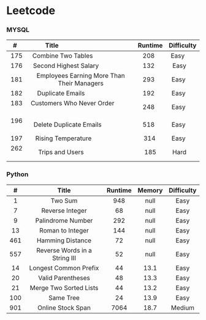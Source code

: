 # Leetcode

### MYSQL ###
|#    |Title                                     |Runtime|Difficulty|
|:---:|:----------------------------------------:|:-----:|:--------:|
|175  |Combine Two Tables                        |208    |Easy      |
|176  |Second Highest Salary                     |132    |Easy      |
|181  |Employees Earning More Than Their Managers|293    |Easy      |
|182  |Duplicate Emails                          |192    |Easy      |
|183  |Customers Who Never Order                 |248    |Easy      |
|196  |Delete Duplicate Emails                   |518    |Easy      |
|197  |Rising Temperature                        |314    |Easy      |
|262  |Trips and Users                           |185    |Hard      |

### Python ###
|#    |Title                           |Runtime|Memory|Difficulty|
|:---:|:------------------------------:|:-----:|:---: |:--------:|
|1    |Two Sum                         |948    |null  |Easy      |
|7    |Reverse Integer                 |68     |null  |Easy      |
|9    |Palindrome Number               |292    |null  |Easy      |
|13   |Roman to Integer                |144    |null  |Easy      |
|461  |Hamming Distance                |72     |null  |Easy      |
|557  |Reverse Words in a String III   |52     |null  |Easy      |
|14   |Longest Common Prefix           |44     |13.1  |Easy      |
|20   |Valid Parentheses               |48     |13.3  |Easy      |
|21   |Merge Two Sorted Lists          |44     |13.2  |Easy      |
|100  |Same Tree                       |24     |13.9  |Easy
|901  |Online Stock Span               |7064   |18.7  |Medium
